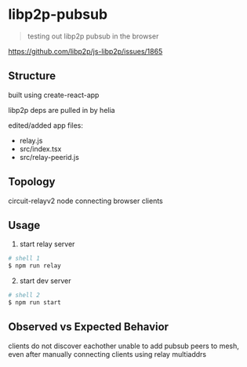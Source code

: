 # libp2p-pubsub

> testing out libp2p pubsub in the browser

https://github.com/libp2p/js-libp2p/issues/1865

## Structure

built using create-react-app

libp2p deps are pulled in by helia

edited/added app files:

- relay.js
- src/index.tsx
- src/relay-peerid.js


## Topology

circuit-relayv2 node connecting browser clients

## Usage

1) start relay server

```bash
# shell 1
$ npm run relay
```

2) start dev server

```bash
# shell 2
$ npm run start
```

## Observed vs Expected Behavior

clients do not discover eachother
unable to add pubsub peers to mesh, even after manually connecting clients using relay multiaddrs
